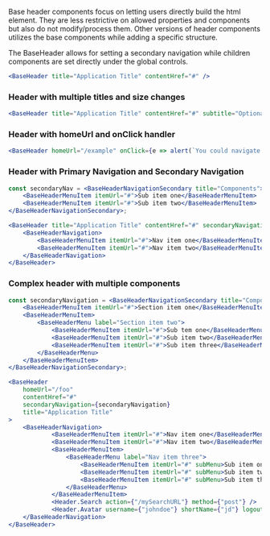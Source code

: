 Base header components focus on letting users directly build the html element. They are less restrictive on allowed properties and components but also do not modify/process them.
Other versions of header components utilizes the base components while adding a specific structure.

The BaseHeader allows for setting a secondary navigation while children components are set directly under the global controls.

<!-- prettier-ignore-start -->
```jsx
<BaseHeader title="Application Title" contentHref="#" />
```
<!-- prettier-ignore-end -->

### Header with multiple titles and size changes

<!-- prettier-ignore-start -->
```jsx
<BaseHeader title="Application Title" contentHref="#" subtitle="Optional subtitle" headerWidth="md"/>
```
<!-- prettier-ignore-end -->

### Header with homeUrl and onClick handler

<!-- prettier-ignore-start -->
```jsx
<BaseHeader homeUrl="/example" onClick={e => alert(`You could navigate to ${e.currentTarget.attributes.href.nodeValue}`) } title="Application Title" contentHref="#" headerWidth="md"/>
```
<!-- prettier-ignore-end -->

### Header with Primary Navigation and Secondary Navigation

<!-- prettier-ignore-start -->
```jsx
const secondaryNav = <BaseHeaderNavigationSecondary title="Components">
    <BaseHeaderMenuItem itemUrl="#">Sub item one</BaseHeaderMenuItem>
    <BaseHeaderMenuItem itemUrl="#">Sub item two</BaseHeaderMenuItem>
</BaseHeaderNavigationSecondary>;

<BaseHeader title="Application Title" contentHref="#" secondaryNavigation={secondaryNav}>
    <BaseHeaderNavigation>
        <BaseHeaderMenuItem itemUrl="#">Nav item one</BaseHeaderMenuItem>
        <BaseHeaderMenuItem itemUrl="#">Nav item two</BaseHeaderMenuItem>
    </BaseHeaderNavigation>
</BaseHeader>
```
<!-- prettier-ignore-end -->

### Complex header with multiple components

<!-- prettier-ignore-start -->
```jsx
const secondaryNavigation = <BaseHeaderNavigationSecondary title="Component Library">
    <BaseHeaderMenuItem itemUrl="#">Section item one</BaseHeaderMenuItem>
    <BaseHeaderMenuItem>
        <BaseHeaderMenu label="Section item two">
            <BaseHeaderMenuItem itemUrl="#">Sub tem one</BaseHeaderMenuItem>
            <BaseHeaderMenuItem itemUrl="#">Sub item two</BaseHeaderMenuItem>
            <BaseHeaderMenuItem itemUrl="#">Sub item three</BaseHeaderMenuItem>
        </BaseHeaderMenu>
    </BaseHeaderMenuItem>
</BaseHeaderNavigationSecondary>;

<BaseHeader
    homeUrl="/foo"
    contentHref="#"
    secondaryNavigation={secondaryNavigation}
    title="Application Title"
>
    <BaseHeaderNavigation>
            <BaseHeaderMenuItem itemUrl="#">Nav item one</BaseHeaderMenuItem>
            <BaseHeaderMenuItem itemUrl="#">Nav item two</BaseHeaderMenuItem>
            <BaseHeaderMenuItem>
                <BaseHeaderMenu label="Nav item three">
                    <BaseHeaderMenuItem itemUrl="#" subMenu>Sub item one</BaseHeaderMenuItem>
                    <BaseHeaderMenuItem itemUrl="#" subMenu>Sub item two</BaseHeaderMenuItem>
                    <BaseHeaderMenuItem itemUrl="#" subMenu>Sub item three</BaseHeaderMenuItem>
                </BaseHeaderMenu>
            </BaseHeaderMenuItem>
            <Header.Search action={"/mySearchURL"} method={"post"} />
            <Header.Avatar username={"johndoe"} shortName={"jd"} logoutURL={"/logout"} />
    </BaseHeaderNavigation>
</BaseHeader>

```
<!-- prettier-ignore-end -->
